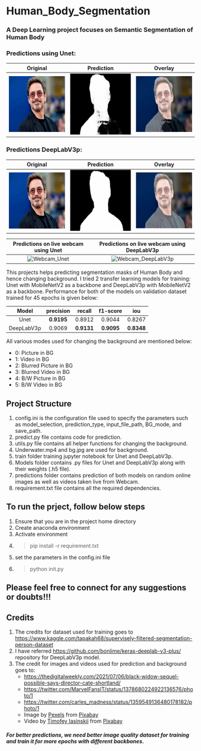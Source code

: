 # Human_Body_Segmentation

### A Deep Learning project focuses on Semantic Segmentation of Human Body 


### Predictions using Unet: 
| Original | Prediction | Overlay |
| :-------------------------: | :-------------------------: | :-------------------------: |
| ![Unet_1](https://github.com/tshr-d-dragon/Human_Body_Segmentation/blob/main/predictions/images/DeeplabV3p/75805310.jpg)  | ![Unet_2](https://github.com/tshr-d-dragon/Human_Body_Segmentation/blob/main/predictions/images/Unet/pred_75805310.jpg) | ![Unet_3](https://github.com/tshr-d-dragon/Human_Body_Segmentation/blob/main/predictions/images/Unet/overlay_75805310.jpg) |


### Predictions DeepLabV3p:
| Original | Prediction | Overlay |
| :-------------------------: | :-------------------------: | :-------------------------: |
| ![DeepLabV3p_1](https://github.com/tshr-d-dragon/Human_Body_Segmentation/blob/main/predictions/images/DeeplabV3p/75805310.jpg)  | ![DeepLabV3p_2](https://github.com/tshr-d-dragon/Human_Body_Segmentation/blob/main/predictions/images/DeeplabV3p/pred_75805310.jpg) | ![DeepLabV3p_3](https://github.com/tshr-d-dragon/Human_Body_Segmentation/blob/main/predictions/images/DeeplabV3p/overlay_75805310.jpg) |


| Predictions on live webcam using Unet | Predictions on live webcam using DeepLabV3p |
| :-------------------------: | :-------------------------: |
| ![Webcam_Unet](https://github.com/tshr-d-dragon/Human_Body_Segmentation/blob/main/predictions/webcam/Final_Unet.gif) | ![Webcam_DeepLabV3p](https://github.com/tshr-d-dragon/Human_Body_Segmentation/blob/main/predictions/webcam/Final_Deeplab.gif) |


This projects helps predicting segmentation masks of Human Body and hence changing background. I tried 2 transfer learning models for training: Unet with MobileNetV2 as a backbone and DeepLabV3p with MobileNetV2 as a backbone. Performance for both of the models on validation dataset trained for 45 epochs is given below:

| Model  | precision | recall | f1-score | iou |
| :-------------: | :-------------: | :-------------: | :-------------: | :-------------: |
| Unet  | **0.9195**  | 0.8912  | 0.9044  | 0.8267  |
| DeepLabV3p  | 0.9069 | **0.9131**  | **0.9095**  | **0.8348** |


All various modes used for changing the background are mentioned below:
- 0: Picture in BG
- 1: Video in BG
- 2: Blurred Picture in BG
- 3: Blurred Video in BG
- 4: B/W Picture in BG
- 5: B/W Video in BG


## Project Structure
1. config.ini is the configuration file used to specify the parameters such as model_selection, prediction_type, input_file_path, BG_mode, and save_path.
2. predict.py file contains code for prediction. 
3. utils.py file contains all helper functions for changing the background.
4. Underwater.mp4 and bg.jpg are used for background.
5. train folder training jupyter notebook for Unet and DeepLabV3p.
6. Models folder contains .py files for Unet and DeepLabV3p along with their weights (.h5 file).
7. predictions folder contains prediction of both models on random online images as well as videos taken live from Webcam.
8. requirement.txt file contains all the required dependencies.


## To run the prject, follow below steps
1. Ensure that you are in the project home directory
2. Create anaconda environment
3. Activate environment
4. >pip install -r requirement.txt
5. set the parameters in the config.ini file
6. >python init.py


## Please feel free to connect for any suggestions or doubts!!!


## Credits
1. The credits for dataset used for training goes to https://www.kaggle.com/tapakah68/supervisely-filtered-segmentation-person-dataset
2. I have referred https://github.com/bonlime/keras-deeplab-v3-plus/ repository for DeepLabV3p model.
3. The credit for images and videos used for prediction and background goes to:
   -   https://thedigitalweekly.com/2021/07/06/black-widow-sequel-possible-says-director-cate-shortland/
   -   https://twitter.com/MarvelFansIT/status/1378680224922136576/photo/1
   -   https://twitter.com/carles_madness/status/1359549136480178182/photo/1
   -   Image by <a href="https://pixabay.com/users/pexels-2286921/?utm_source=link-attribution&amp;utm_medium=referral&amp;utm_campaign=image&amp;utm_content=2179183">Pexels</a> from <a href="https://pixabay.com/?utm_source=link-attribution&amp;utm_medium=referral&amp;utm_campaign=image&amp;utm_content=2179183">Pixabay</a>
   -   Video by <a href="https://pixabay.com/users/waiguobox-2405726/?utm_source=link-attribution&amp;utm_medium=referral&amp;utm_campaign=image&amp;utm_content=5271">Timofey Iasinskii</a> from <a href="https://pixabay.com/?utm_source=link-attribution&amp;utm_medium=referral&amp;utm_campaign=image&amp;utm_content=5271">Pixabay</a>


##### For better predictions, we need better image quality dataset for training and train it for more epochs with different backbones.
